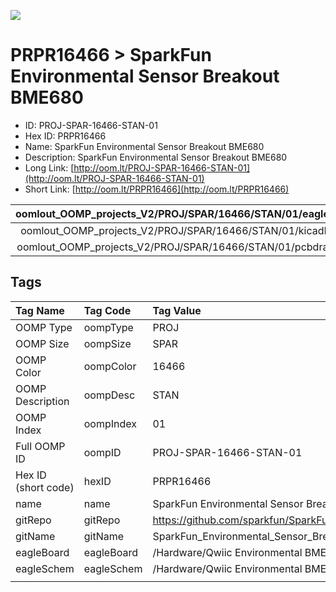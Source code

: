 


  
![][im]
# PRPR16466 > SparkFun Environmental Sensor Breakout BME680

- ID: PROJ-SPAR-16466-STAN-01
- Hex ID: PRPR16466
- Name: SparkFun Environmental Sensor Breakout BME680
- Description: SparkFun Environmental Sensor Breakout BME680
- Long Link: [http://oom.lt/PROJ-SPAR-16466-STAN-01](http://oom.lt/PROJ-SPAR-16466-STAN-01)
- Short Link: [http://oom.lt/PRPR16466](http://oom.lt/PRPR16466)
  

|oomlout_OOMP_projects_V2/PROJ/SPAR/16466/STAN/01/eagleImage.png|oomlout_OOMP_projects_V2/PROJ/SPAR/16466/STAN/01/eagleSchemImage.png|oomlout_OOMP_projects_V2/PROJ/SPAR/16466/STAN/01/kicadPcb3dFront.png|oomlout_OOMP_projects_V2/PROJ/SPAR/16466/STAN/01/kicadPcb3dBack.png|
| :---: | :---: | :---: | :---: |
|oomlout_OOMP_projects_V2/PROJ/SPAR/16466/STAN/01/kicadPcb3d.png|oomlout_OOMP_projects_V2/PROJ/SPAR/16466/STAN/01/bomBack.png|oomlout_OOMP_projects_V2/PROJ/SPAR/16466/STAN/01/bomFront.png|oomlout_OOMP_projects_V2/PROJ/SPAR/16466/STAN/01/pcbdraw.svg|
|oomlout_OOMP_projects_V2/PROJ/SPAR/16466/STAN/01/pcbdrawBack.svg||||

## Tags
  

|Tag Name|Tag Code|Tag Value|
| :--- | :--- | :--- |
|OOMP Type|oompType|PROJ|
|OOMP Size|oompSize|SPAR|
|OOMP Color|oompColor|16466|
|OOMP Description|oompDesc|STAN|
|OOMP Index|oompIndex|01|
|Full OOMP ID|oompID|PROJ-SPAR-16466-STAN-01|
|Hex ID (short code)|hexID|PRPR16466|
|name|name|SparkFun Environmental Sensor Breakout BME680|
|gitRepo|gitRepo|https://github.com/sparkfun/SparkFun_Environmental_Sensor_Breakout_BME680|
|gitName|gitName|SparkFun_Environmental_Sensor_Breakout_BME680|
|eagleBoard|eagleBoard|/Hardware/Qwiic Environmental BME680.brd|
|eagleSchem|eagleSchem|/Hardware/Qwiic Environmental BME680.sch|
||||



[im]: PROJ/SPAR/16466/STAN/01/kicadPcb3d_450.png
